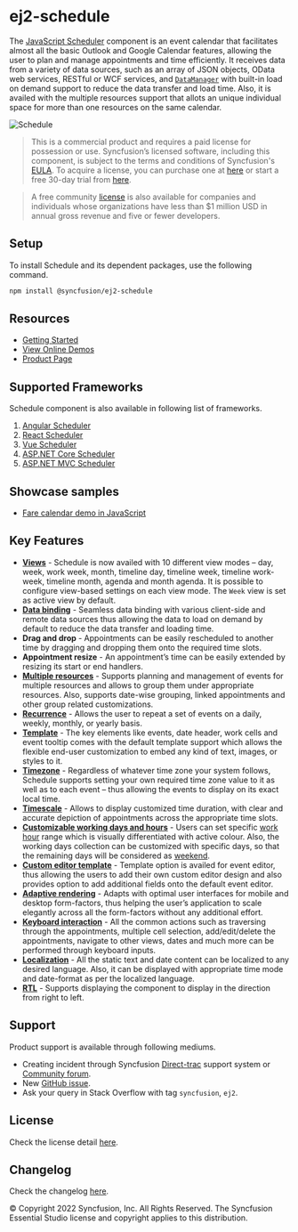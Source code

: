 # ej2-schedule
The [JavaScript Scheduler](https://www.syncfusion.com/javascript-ui-controls/js-scheduler?utm_source=npm&utm_medium=listing&utm_campaign=javascript-scheduler-npm) component is an event calendar that facilitates almost all the basic Outlook and Google Calendar features, allowing the user to plan and manage appointments and time efficiently. It receives data from a variety of data sources, such as an array of JSON objects, OData web services, RESTful or WCF services, and [`DataManager`](https://ej2.syncfusion.com/documentation/data/?lang=typescript) with built-in load on demand support to reduce the data transfer and load time. Also, it is availed with the multiple resources support that allots an unique individual space for more than one resources on the same calendar.

![Schedule](https://ej2.syncfusion.com/products/images/schedule/readme.png)

> This is a commercial product and requires a paid license for possession or use. Syncfusion’s licensed software, including this component, is subject to the terms and conditions of Syncfusion's [EULA](https://www.syncfusion.com/eula/es/). To acquire a license, you can purchase one at [here](https://www.syncfusion.com/sales/products) or start a free 30-day trial from [here](https://www.syncfusion.com/account/manage-trials/start-trials).

> A free community [license](https://www.syncfusion.com/products/communitylicense) is also available for companies and individuals whose organizations have less than $1 million USD in annual gross revenue and five or fewer developers.

## Setup
To install Schedule and its dependent packages, use the following command.

```sh
npm install @syncfusion/ej2-schedule
```

## Resources
* [Getting Started](https://ej2.syncfusion.com/documentation/schedule/getting-started.html?utm_source=npm&utm_medium=listing&utm_campaign=javascript-scheduler-npm)
* [View Online Demos](https://ej2.syncfusion.com/demos/#/material/schedule/default.html?utm_source=npm&utm_medium=listing&utm_campaign=javascript-scheduler-npm)
* [Product Page](https://www.syncfusion.com/javascript-ui-controls/js-scheduler?utm_source=npm&utm_medium=listing&utm_campaign=javascript-scheduler-npm)

## Supported Frameworks
Schedule component is also available in following list of frameworks.
1. [Angular Scheduler](https://www.syncfusion.com/angular-ui-components/angular-scheduler?utm_source=npm&utm_medium=listing&utm_campaign=javascript-scheduler-npm)
2. [React Scheduler](https://www.syncfusion.com/react-ui-components/react-scheduler?utm_source=npm&utm_medium=listing&utm_campaign=javascript-scheduler-npm)
3. [Vue Scheduler](https://www.syncfusion.com/vue-ui-components/vue-scheduler?utm_source=npm&utm_medium=listing&utm_campaign=javascript-scheduler-npm)
4. [ASP.NET Core Scheduler](https://www.syncfusion.com/aspnet-core-ui-controls/scheduler?utm_source=npm&utm_medium=listing&utm_campaign=javascript-scheduler-npm)
5. [ASP.NET MVC Scheduler](https://www.syncfusion.com/aspnet-mvc-ui-controls/scheduler?utm_source=npm&utm_medium=listing&utm_campaign=javascript-scheduler-npm)

## Showcase samples
* [Fare calendar demo in JavaScript](https://ej2.syncfusion.com/demos/#/material/schedule/resources.html?utm_source=npm&utm_medium=listing&utm_campaign=javascript-scheduler-npm)

## Key Features
* [**Views**](https://ej2.syncfusion.com/demos/#/material/schedule/views.html?utm_source=npm&utm_medium=listing&utm_campaign=javascript-scheduler-npm) - Schedule is now availed with 10 different view modes – day, week, work week, month, timeline day, timeline week, timeline work-week, timeline month, agenda and month agenda. It is possible to configure view-based settings on each view mode. The `Week` view is set as active view by default.
* [**Data binding**](https://ej2.syncfusion.com/demos/#/material/schedule/remote-data.html?utm_source=npm&utm_medium=listing&utm_campaign=javascript-scheduler-npm) - Seamless data binding with various client-side and remote data sources thus allowing the data to load on demand by default to reduce the data transfer and loading time.
* **Drag and drop** - Appointments can be easily rescheduled to another time by dragging and dropping them onto the required time slots.
* **Appointment resize** - An appointment’s time can be easily extended by resizing its start or end handlers.
* [**Multiple resources**](https://ej2.syncfusion.com/demos/#/material/schedule/resource-grouping.html?utm_source=npm&utm_medium=listing&utm_campaign=javascript-scheduler-npm) - Supports planning and management of events for multiple resources and allows to group them under appropriate resources. Also, supports date-wise grouping, linked appointments and other group related customizations.
* [**Recurrence**](https://ej2.syncfusion.com/demos/#/material/schedule/recurrence-events.html?utm_source=npm&utm_medium=listing&utm_campaign=javascript-scheduler-npm) - Allows the user to repeat a set of events on a daily, weekly, monthly, or yearly basis.
* [**Template**](https://ej2.syncfusion.com/demos/#/material/schedule/event-template.html?utm_source=npm&utm_medium=listing&utm_campaign=javascript-scheduler-npm) - The key elements like events, date header, work cells and event tooltip comes with the default template support which allows the flexible end-user customization to embed any kind of text, images, or styles to it.
* [**Timezone**](https://ej2.syncfusion.com/demos/#/material/schedule/timezone.html?utm_source=npm&utm_medium=listing&utm_campaign=javascript-scheduler-npm) -  Regardless of whatever time zone your system follows, Schedule supports setting your own required time zone value to it as well as to each event – thus allowing the events to display on its exact local time.
* [**Timescale**](https://ej2.syncfusion.com/demos/#/material/schedule/time-scale.html?utm_source=npm&utm_medium=listing&utm_campaign=javascript-scheduler-npm) - Allows to display customized time duration, with clear and accurate depiction of appointments across the appropriate time slots.
* [**Customizable working days and hours**](https://ej2.syncfusion.com/demos/#/material/schedule/work-days.html?utm_source=npm&utm_medium=listing&utm_campaign=javascript-scheduler-npm) - Users can set specific [work hour](https://ej2.syncfusion.com/demos/#/material/schedule/work-hour.html?utm_source=npm&utm_medium=listing&utm_campaign=javascript-scheduler-npm) range which is visually differentiated with active colour. Also, the working days collection can be customized with specific days, so that the remaining days will be considered as [weekend](https://ej2.syncfusion.com/demos/#/material/schedule/hide-weekend.html?utm_source=npm&utm_medium=listing&utm_campaign=javascript-scheduler-npm).
* [**Custom editor template**](https://ej2.syncfusion.com/demos/#/material/schedule/editor-template.html?utm_source=npm&utm_medium=listing&utm_campaign=javascript-scheduler-npm) - Template option is availed for event editor, thus allowing the users to add their own custom editor design and also provides option to add additional fields onto the default event editor.
* [**Adaptive rendering**](https://ej2.syncfusion.com/demos/#/material/schedule/month-agenda.html?utm_source=npm&utm_medium=listing&utm_campaign=javascript-scheduler-npm) - Adapts with optimal user interfaces for mobile and desktop form-factors, thus helping the user’s application to scale elegantly across all the form-factors without any additional effort.
* [**Keyboard interaction**](https://ej2.syncfusion.com/demos/#/material/schedule/keyboard-interaction.html?utm_source=npm&utm_medium=listing&utm_campaign=javascript-scheduler-npm) - All the common actions such as traversing through the appointments, multiple cell selection, add/edit/delete the appointments, navigate to other views, dates and much more can be performed through keyboard inputs.
* [**Localization**](https://ej2.syncfusion.com/documentation/schedule/localization.html?lang=typescript#localization?utm_source=npm&utm_medium=listing&utm_campaign=javascript-scheduler-npm) - All the static text and date content can be localized to any desired language. Also, it can be displayed with appropriate time mode and date-format as per the localized language.
* [**RTL**](https://ej2.syncfusion.com/documentation/schedule/localization.html?lang=typescript#rtl?utm_source=npm&utm_medium=listing&utm_campaign=javascript-scheduler-npm) - Supports displaying the component to display in the direction from right to left.

## Support

Product support is available through following mediums.

* Creating incident through Syncfusion [Direct-trac](https://www.syncfusion.com/support/directtrac/incidents?utm_source=npm&utm_medium=listing&utm_campaign=javascript-scheduler-npm) support system or [Community forum](https://www.syncfusion.com/forums/essential-js2?utm_source=npm&utm_medium=listing&utm_campaign=javascript-scheduler-npm).
* New [GitHub issue](https://github.com/syncfusion/ej2-javascript-ui-controls/issues/new?utm_source=npm&utm_medium=listing&utm_campaign=javascript-scheduler-npm).
* Ask your query in Stack Overflow with tag `syncfusion`, `ej2`.

## License

Check the license detail [here](https://github.com/syncfusion/ej2-javascript-ui-controls/blob/master/license?utm_source=npm&utm_medium=listing&utm_campaign=javascript-scheduler-npm).

## Changelog

Check the changelog [here](https://ej2.syncfusion.com/documentation/release-notes?utm_source=npm&utm_medium=listing&utm_campaign=javascript-scheduler-npm).

© Copyright 2022 Syncfusion, Inc. All Rights Reserved. The Syncfusion Essential Studio license and copyright applies to this distribution.